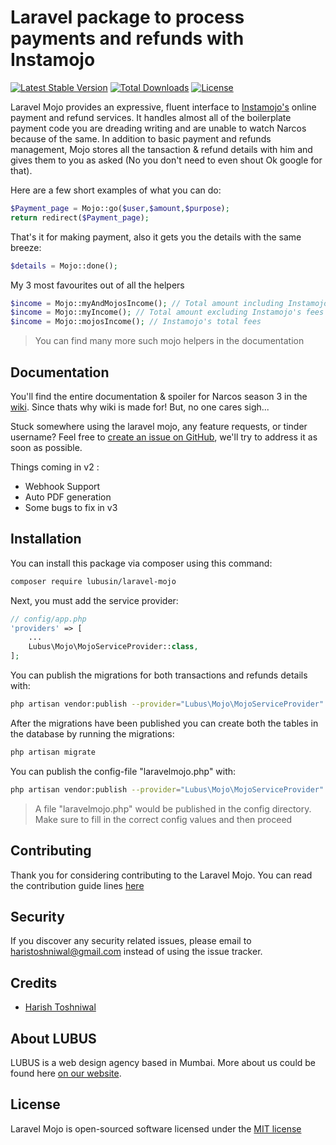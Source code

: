 # Laravel package to process payments and refunds with Instamojo

[![Latest Stable Version](https://poser.pugx.org/lubusin/laravel-mojo/v/stable)](https://packagist.org/packages/lubusin/laravel-mojo)
[![Total Downloads](https://poser.pugx.org/lubusin/laravel-mojo/downloads)](https://packagist.org/packages/lubusin/laravel-mojo)
[![License](https://poser.pugx.org/lubusin/laravel-mojo/license)](https://packagist.org/packages/lubusin/laravel-mojo)

Laravel Mojo provides an expressive, fluent interface to [Instamojo's](https://instamojo.com) online payment and refund services. It handles almost all of the boilerplate payment code you are dreading writing and are unable to watch Narcos because of the same. In addition to basic payment and refunds management, Mojo stores all the tansaction & refund details with him and gives them to you as asked (No you don't need to even shout Ok google for that). 

Here are a few short examples of what you can do:
```php
$Payment_page = Mojo::go($user,$amount,$purpose);
return redirect($Payment_page);
```
That's it for making payment, also it gets you the details with the same breeze:
```php
$details = Mojo::done();
```
My 3 most favourites out of all the helpers
```php
$income = Mojo::myAndMojosIncome(); // Total amount including Instamojo's fees
$income = Mojo::myIncome(); // Total amount excluding Instamojo's fees
$income = Mojo::mojosIncome(); // Instamojo's total fees
```
> You can find many more such mojo helpers in the documentation 

## Documentation
You'll find the entire documentation & spoiler for Narcos season 3 in the [wiki](https://docs.spatie.be/laravel-medialibrary/v4).
Since thats why wiki is made for! But, no one cares sigh...

Stuck somewhere using the laravel mojo, any feature requests, or tinder username? Feel free to [create an issue on GitHub](https://github.com/lubusIN/laravel-mojo/issues), we'll try to address it as soon as possible.

Things coming in v2 :
- Webhook Support
- Auto PDF generation
- Some bugs to fix in v3

## Installation

You can install this package via composer using this command:

```bash
composer require lubusin/laravel-mojo
```

Next, you must add the service provider:

```php
// config/app.php
'providers' => [
    ...
    Lubus\Mojo\MojoServiceProvider::class,
];
```

You can publish the migrations for both transactions and refunds details with:
```bash
php artisan vendor:publish --provider="Lubus\Mojo\MojoServiceProvider" --tag="migrations"
```

After the migrations have been published you can create both the tables in the database by running the migrations:

```bash
php artisan migrate
```

You can publish the config-file "laravelmojo.php" with:
```bash
php artisan vendor:publish --provider="Lubus\Mojo\MojoServiceProvider" --tag="config"
```

> A file "laravelmojo.php" would be published in the config directory. Make sure to fill in the correct config values and then proceed 

## Contributing

Thank you for considering contributing to the Laravel Mojo. You can read the contribution guide lines [here](contributing.md)

## Security

If you discover any security related issues, please email to [haristoshniwal@gmail.com](mailto:haristoshniwal@gmail.com) instead of using the issue tracker.

## Credits

- [Harish Toshniwal](https://github.com/harishtoshniwal)

## About LUBUS
LUBUS is a web design agency based in Mumbai. More about us could be found here  [on our website](http://lubus.in).

## License
Laravel Mojo is open-sourced software licensed under the [MIT license](LICENSE.txt)